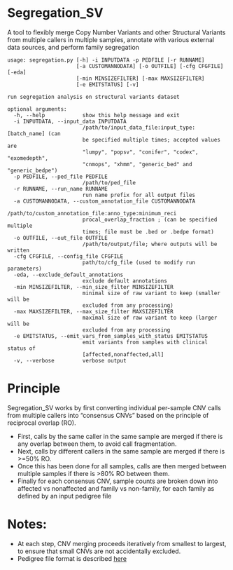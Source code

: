 # Segregation_SV
A tool to flexibly merge Copy Number Variants and other Structural Variants from multiple callers in multiple samples, annotate with various external data sources, and perform family segregation

```
usage: segregation.py [-h] -i INPUTDATA -p PEDFILE [-r RUNNAME]
                      [-a CUSTOMANNODATA] [-o OUTFILE] [-cfg CFGFILE] [-eda]
                      [-min MINSIZEFILTER] [-max MAXSIZEFILTER]
                      [-e EMITSTATUS] [-v]

run segregation analysis on structural variants dataset

optional arguments:
  -h, --help            show this help message and exit
  -i INPUTDATA, --input_data INPUTDATA
                        /path/to/input_data_file:input_type:[batch_name] (can
                        be specified multiple times; accepted values are
                        "lumpy", "popsv", "conifer", "codex", "exomedepth",
                        "cnmops", "xhmm", "generic_bed" and "generic_bedpe")
  -p PEDFILE, --ped_file PEDFILE
                        /path/to/ped_file
  -r RUNNAME, --run_name RUNNAME
                        run name prefix for all output files
  -a CUSTOMANNODATA, --custom_annotation_file CUSTOMANNODATA
                        /path/to/custom_annotation_file:anno_type:minimum_reci
                        procal_overlap_fraction ; (can be specified multiple
                        times; file must be .bed or .bedpe format)
  -o OUTFILE, --out_file OUTFILE
                        /path/to/output/file; where outputs will be written
  -cfg CFGFILE, --config_file CFGFILE
                        path/to/cfg_file (used to modify run parameters)
  -eda, --exclude_default_annotations
                        exclude default annotations
  -min MINSIZEFILTER, --min_size_filter MINSIZEFILTER
                        minimal size of raw variant to keep (smaller will be
                        excluded from any processing)
  -max MAXSIZEFILTER, --max_size_filter MAXSIZEFILTER
                        maximal size of raw variant to keep (larger will be
                        excluded from any processing
  -e EMITSTATUS, --emit_vars_from_samples_with_status EMITSTATUS
                        emit variants from samples with clinical status of
                        [affected,nonaffected,all]
  -v, --verbose         verbose output
```

# Principle
Segregation_SV works by first converting individual per-sample CNV calls from multiple callers into “consensus CNVs” based on the principle of reciprocal overlap (RO). 
- First, calls by the same caller in the same sample are merged if there is any overlap between them, to avoid call fragmentation. 
- Next, calls by different callers in the same sample are merged if there is >=50% RO. 
- Once this has been done for all samples, calls are then merged between multiple samples if there is >80% RO between them. 
- Finally for each consensus CNV, sample counts are broken down into affected vs nonaffected and family vs non-family, for each family as defined by an input pedigree file

# Notes:
- At each step, CNV merging proceeds iteratively from smallest to largest, to ensure that small CNVs are not accidentally excluded.
- Pedigree file format is described [here](https://gatk.broadinstitute.org/hc/en-us/articles/360035531972-PED-Pedigree-format)
